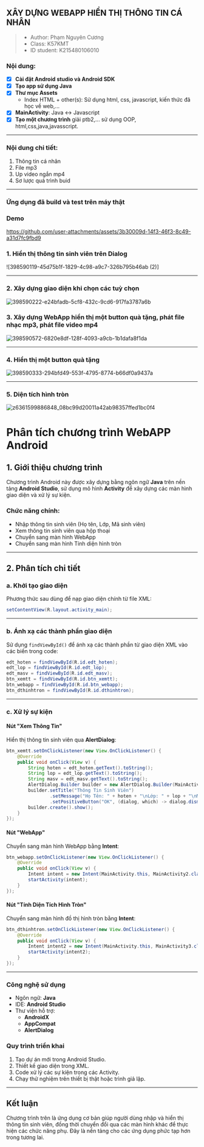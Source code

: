 ## XÂY DỰNG WEBAPP HIỂN THỊ THÔNG TIN CÁ NHÂN
> - Author: Phạm Nguyên Cương 
> - Class: K57KMT
> - ID student: K215480106010
### Nội dung:
 - [x] **Cài đặt Android studio và Android SDK**
 - [x] **Tạo app sử dụng Java**
 - [x] **Thư mục Assets**
   - Index HTML + other(s): Sử dụng html, css, javascript, kiến thức đã học về web,...
 - [x] **MainActivity**: Java <-> Javascript
 - [x] **Tạo một chương trình** giải ptb2,... sử dụng OOP, html,css,java,javasscript.
------------------
### Nội dung chi tiết:
1. Thông tin cá nhân
2. File mp3
3. Up video ngắn mp4
4. Sơ lược quá trình buid
--------------------
### Ứng dụng đã build và test trên máy thật

### Demo

https://github.com/user-attachments/assets/3b30009d-14f3-46f3-8c49-a31d7fc9fbd9

### 1. Hiển thị thông tin sinh viên trên Dialog
![398590119-45d75b1f-1829-4c98-a9c7-326b795b46ab (2)]

---------------

### 2. Xây dựng giao diện khi chọn các tuỳ chọn

![398590222-e24bfadb-5cf8-432c-9cd6-917fa3787a6b](https://github.com/user-attachments/assets/4b7e04de-dfdc-4df6-87c5-e29795ddc04f)


### 3. Xây dựng WebApp hiển thị một button quà tặng, phát file nhạc mp3, phát file video mp4

![398590572-6820e8df-128f-4093-a9cb-1b1dafa8f1da](https://github.com/user-attachments/assets/71f75304-b6d8-4fa9-b8a1-3f185a2dea11)

---------------

### 4. Hiển thị một button quà tặng
![398590333-294bfd49-553f-4795-8774-b66df0a9437a](https://github.com/user-attachments/assets/dcbc7645-03fb-4956-bbe1-745e7bce776c)


--------------

### 5. Diện tích hình tròn

![z6361599886848_08bc99d20011a42ab98357ffed1bc0f4](https://github.com/user-attachments/assets/2f2951af-c978-46ce-af49-d7383ff74ce0)


# Phân tích chương trình WebAPP Android

## 1. Giới thiệu chương trình
Chương trình Android này được xây dựng bằng ngôn ngữ **Java** trên nền tảng **Android Studio**, sử dụng mô hình **Activity** để xây dựng các màn hình giao diện và xử lý sự kiện.

### Chức năng chính:
- Nhập thông tin sinh viên (Họ tên, Lớp, Mã sinh viên)
- Xem thông tin sinh viên qua hộp thoại
- Chuyển sang màn hình WebApp
- Chuyển sang màn hình Tính diện hình tròn

---


## 2. Phân tích chi tiết

### a. Khởi tạo giao diện
Phương thức sau dùng để nạp giao diện chính từ file XML:
```java
setContentView(R.layout.activity_main);
```

---

### b. Ánh xạ các thành phần giao diện
Sử dụng `findViewById()` để ánh xạ các thành phần từ giao diện XML vào các biến trong code:
```java
edt_hoten = findViewById(R.id.edt_hoten);
edt_lop = findViewById(R.id.edt_lop);
edt_masv = findViewById(R.id.edt_masv);
btn_xemtt = findViewById(R.id.btn_xemtt);
btn_webapp = findViewById(R.id.btn_webapp);
btn_dthinhtron = findViewById(R.id.dthinhtron);
```

---

### c. Xử lý sự kiện

#### Nút "Xem Thông Tin"
Hiển thị thông tin sinh viên qua **AlertDialog**:
```java
btn_xemtt.setOnClickListener(new View.OnClickListener() {
    @Override
    public void onClick(View v) {
        String hoten = edt_hoten.getText().toString();
        String lop = edt_lop.getText().toString();
        String masv = edt_masv.getText().toString();
        AlertDialog.Builder builder = new AlertDialog.Builder(MainActivity.this);
        builder.setTitle("Thông Tin Sinh Viên")
                .setMessage("Họ Tên: " + hoten + "\nLớp: " + lop + "\nMã SV: " + masv)
                .setPositiveButton("OK", (dialog, which) -> dialog.dismiss());
        builder.create().show();
    }
});
```

#### Nút "WebApp"
Chuyển sang màn hình WebApp bằng **Intent**:
```java
btn_webapp.setOnClickListener(new View.OnClickListener() {
    @Override
    public void onClick(View v) {
        Intent intent = new Intent(MainActivity.this, MainActivity2.class);
        startActivity(intent);
    }
});
```

#### Nút "Tính Diện Tích Hình Tròn"
Chuyển sang màn hình đồ thị hình tròn bằng **Intent**:
```java
btn_dthinhtron.setOnClickListener(new View.OnClickListener() {
    @Override
    public void onClick(View v) {
        Intent intent2 = new Intent(MainActivity.this, MainActivity3.class);
        startActivity(intent2);
    }
});
```

---
### Công nghệ sử dụng
- Ngôn ngữ: **Java**
- IDE: **Android Studio**
- Thư viện hỗ trợ:
  - **AndroidX**
  - **AppCompat**
  - **AlertDialog**

### Quy trình triển khai
1. Tạo dự án mới trong Android Studio.
2. Thiết kế giao diện trong XML.
3. Code xử lý các sự kiện trong các Activity.
4. Chạy thử nghiệm trên thiết bị thật hoặc trình giả lập.

---

## Kết luận
Chương trình trên là ứng dụng cơ bản giúp người dùng nhập và hiển thị thông tin sinh viên, đồng thời chuyển đổi qua các màn hình khác để thực hiện các chức năng phụ. Đây là nền tảng cho các ứng dụng phức tạp hơn trong tương lai.


  
  
